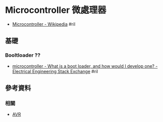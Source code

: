 # Microcontroller 微處理器

  - [Microcontroller \- Wikipedia](https://en.wikipedia.org/wiki/Microcontroller) #ril

## 基礎

### Booltloader ??

  - [microcontroller \- What is a boot loader, and how would I develop one? \- Electrical Engineering Stack Exchange](https://electronics.stackexchange.com/questions/27486/) #ril

## 參考資料

### 相關

  - [AVR](avr.md)
